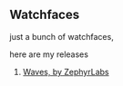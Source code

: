 ## Watchfaces
just a bunch of watchfaces, 

here are my releases

1. [Waves, by ZephyrLabs](/Waves)

